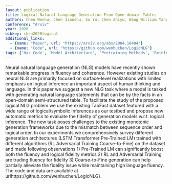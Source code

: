 ```yaml
---
layout: publication
title: Logical Natural Language Generation From Open-domain Tables
authors: Chen Wenhu, Chen Jianshu, Su Yu, Chen Zhiyu, Wang William Yang
conference: "Arxiv"
year: 2020
bibkey: chen2020logical
additional_links:
  - {name: "Paper", url: "https://arxiv.org/abs/2004.10404"}
  - {name: "Code", url: "https://github.com/wenhuchen/LogicNLG"}
tags: ['Has Code', 'Model Architecture', 'Pretraining Methods', 'Reinforcement Learning', 'Security', 'Survey Paper', 'Tools', 'Training Techniques', 'Transformer']
---
```

Neural natural language generation (NLG) models have recently shown remarkable progress in fluency and coherence. However existing studies on neural NLG are primarily focused on surface-level realizations with limited emphasis on logical inference an important aspect of human thinking and language. In this paper we suggest a new NLG task where a model is tasked with generating natural language statements that can be by the facts in an open-domain semi-structured table. To facilitate the study of the proposed logical NLG problem we use the existing TabFact dataset featured with a wide range of logical/symbolic inferences as our testbed and propose new automatic metrics to evaluate the fidelity of generation models w.r.t. logical inference. The new task poses challenges to the existing monotonic generation frameworks due to the mismatch between sequence order and logical order. In our experiments we comprehensively survey different generation architectures (LSTM Transformer Pre-Trained LM) trained with different algorithms (RL Adversarial Training Coarse-to-Fine) on the dataset and made following observations 1) Pre-Trained LM can significantly boost both the fluency and logical fidelity metrics 2) RL and Adversarial Training are trading fluency for fidelity 3) Coarse-to-Fine generation can help partially alleviate the fidelity issue while maintaining high language fluency. The code and data are available at urlhttps://github.com/wenhuchen/LogicNLG}.
